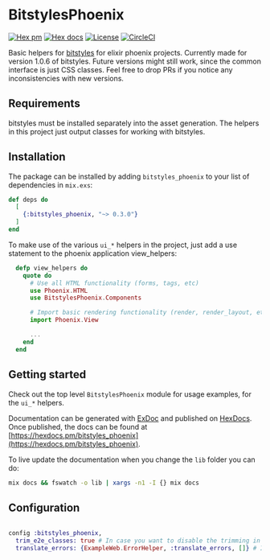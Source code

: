 # BitstylesPhoenix

[![Hex pm](http://img.shields.io/hexpm/v/bitstyles_phoenix.svg?style=flat)](https://hex.pm/packages/bitstyles_phoenix)
[![Hex docs](http://img.shields.io/badge/hex.pm-docs-green.svg?style=flat)](https://hexdocs.pm/bitstyles_phoenix)
[![License](https://img.shields.io/hexpm/l/bitstyles_phoenix?style=flat)](./LICENSE.txt)
[![CircleCI](https://circleci.com/gh/bitcrowd/bitstyles_phoenix.svg?style=shield)](https://circleci.com/gh/bitcrowd/bitstyles_phoenix)

Basic helpers for [bitstyles](https://github.com/bitcrowd/bitstyles) for elixir phoenix projects.
Currently made for version 1.0.6 of bitstyles. Future versions might still work, since
the common interface is just CSS classes. Feel free to drop PRs if you notice any inconsistencies with new versions.

## Requirements

bitstyles must be installed separately into the asset generation. The helpers in this project just output classes for working with bitstyles.

## Installation

The package can be installed by adding `bitstyles_phoenix` to your list of dependencies in `mix.exs`:

```elixir
def deps do
  [
    {:bitstyles_phoenix, "~> 0.3.0"}
  ]
end
```

To make use of the various `ui_*` helpers in the project, just add a use statement to the phoenix application view_helpers:

```elixir
  defp view_helpers do
    quote do
      # Use all HTML functionality (forms, tags, etc)
      use Phoenix.HTML
      use BitstylesPhoenix.Components

      # Import basic rendering functionality (render, render_layout, etc)
      import Phoenix.View

      ...
    end
  end

```

## Getting started

Check out the top level `BitstylesPhoenix` module for usage examples, for the `ui_*` helpers.

Documentation can be generated with [ExDoc](https://github.com/elixir-lang/ex_doc)
and published on [HexDocs](https://hexdocs.pm). Once published, the docs can
be found at [https://hexdocs.pm/bitstyles_phoenix](https://hexdocs.pm/bitstyles_phoenix).

To live update the documentation when you change the `lib` folder you can do:
```sh
mix docs && fswatch -o lib | xargs -n1 -I {} mix docs
```


## Configuration

```elixir

config :bitstyles_phoenix,
  trim_e2e_classes: true # In case you want to disable the trimming in certain environments
  translate_errors: {ExampleWeb.ErrorHelper, :translate_errors, []} # In case you want to translate errors via gettext etc.
```

